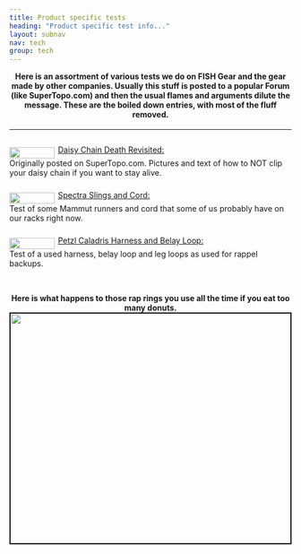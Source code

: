 ```yaml
---
title: Product specific tests
heading: "Product specific test info..."
layout: subnav
nav: tech
group: tech
---
```


<center>
<b>Here is an assortment of various tests we do on FISH Gear
and the gear made by other companies. Usually this stuff is posted
to a popular Forum (like SuperTopo.com) and then the usual flames
and arguments dilute the message. These are the boiled down entries,
with most of the fluff removed.<font size="+1"><hr></font></b></center><p></p>

<p><b><font size="+2"><img src="{{ "/pics/new_stuff.gif" | prepend: site.baseurl }}" width="81" height="20" align="MIDDLE" border="0" naturalsizeflag="3"> </font></b><a href="http://www.fishproducts.com/tech/daisy_death/daisy_death.html" target="_blank">Daisy Chain
Death Revisited: </a><br>
Originally posted on SuperTopo.com. Pictures and text of how to
NOT clip your daisy chain if you want to stay alive.</p>

<p><b><font size="+2"><img src="{{ "/pics/new_stuff.gif" | prepend: site.baseurl }}" width="81" height="20" align="MIDDLE" border="0" naturalsizeflag="3"> </font></b><a href="http://www.fishproducts.com/tech/spectra_slings_test/spectra_slings_cord.html" target="_blank">Spectra
Slings and Cord:</a><br>
Test of some Mammut runners and cord that some of us probably
have on our racks right now.</p>

<p><b><font size="+2"><img src="{{ "/pics/new_stuff.gif" | prepend: site.baseurl }}" width="81" height="20" align="MIDDLE" border="0" naturalsizeflag="3"> </font></b><a href="http://www.fishproducts.com/tech/harness_test/harness_test.html" target="_blank">Petzl Caladris
Harness and Belay Loop:</a><br>
Test of a used harness, belay loop and leg loops as used for rappel
backups.</p>

<p>&nbsp;</p>

<p></p><center><b>Here is what happens to those rap rings you use
all the time if you eat too many donuts.<br>
<font size="+1"><img src="{{ "/pics/before_after.jpg" | prepend: site.baseurl }}" width="500" height="410" align="BOTTOM" border="2" naturalsizeflag="3"></font></b></center><p></p>
